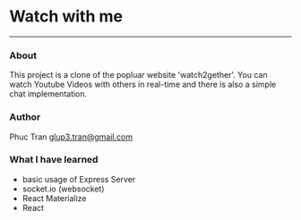 # Watch with me
---
### About
This project is a clone of the popluar website 'watch2gether'. You can watch Youtube Videos with others in real-time and there is also a simple chat implementation.

### Author
Phuc Tran <glup3.tran@gmail.com>

### What I have learned

- basic usage of Express Server
- socket.io (websocket)
- React Materialize
- React

